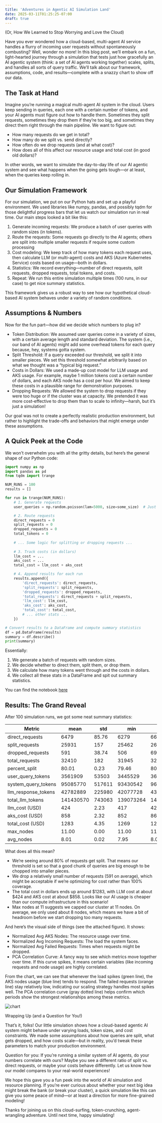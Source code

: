 ```yaml
---
title: 'Adventures in Agentic AI Simulation Land'
date: 2025-03-11T01:25:25-07:00
draft: true
---
```


(Or, How We Learned to Stop Worrying and Love the Cloud)

Have you ever wondered how a cloud-based, multi-agent AI service handles a flurry of incoming user requests without spontaneously combusting? Well, wonder no more! In this blog post, we’ll embark on a fun, light-hearted journey through a simulation that tests just how gracefully an AI agentic system (think: a set of AI agents working together) scales, splits, and handles all sorts of query traffic. We’ll talk about our framework, assumptions, code, and results—complete with a snazzy chart to show off our data.

<!--more-->

## The Task at Hand

Imagine you’re running a magical multi-agent AI system in the cloud. Users keep sending in queries, each one with a certain number of tokens, and your AI agents must figure out how to handle them. Sometimes they split requests, sometimes they drop them if they’re too big, and sometimes they direct them right through the main pipeline. We want to figure out:

- How many requests do we get in total?
- How many do we split vs. send directly?
- How often do we drop requests (and at what cost)?
- How does all of this affect our resource usage and total cost (in good old dollars)?

In other words, we want to simulate the day-to-day life of our AI agentic system and see what happens when the going gets tough—or at least, when the queries keep rolling in.


## Our Simulation Framework

For our simulation, we put on our Python hats and set up a playful environment. We used libraries like numpy, pandas, and possibly tqdm for those delightful progress bars that let us watch our simulation run in real time. Our main steps looked a bit like this:

1.	Generate incoming requests: We produce a batch of user queries with random sizes (in tokens).
2.	Route the requests: Some requests go directly to the AI agents; others are split into multiple smaller requests if require some custom processing
3.	Cost modeling: We keep track of how many tokens each request uses, then calculate LLM (or multi-agent) costs and AKS (Azure Kubernetes Service) costs based on usage—both in dollars.
4.	Statistics: We record everything—number of direct requests, split requests, dropped requests, total tokens, and costs.
5.	Repeat: We run this entire simulation multiple times (100 runs, in our case) to get nice summary statistics.

This framework gives us a robust way to see how our hypothetical cloud-based AI system behaves under a variety of random conditions.


## Assumptions & Numbers

Now for the fun part—how did we decide which numbers to plug in?

- Token Distribution: We assumed user queries come in a variety of sizes, with a certain average length and standard deviation. The system (i.e., our band of AI agents) might add some overhead tokens for each query because, hey, systems gotta system.
- Split Threshold: If a query exceeded our threshold, we split it into smaller pieces. We set this threshold somewhat arbitrarily based on what we thought was a “typical big request.”
- Costs in Dollars: We used a made-up cost model for LLM usage and AKS usage. For example, maybe 1 million tokens cost a certain number of dollars, and each AKS node has a cost per hour. We aimed to keep these costs in a plausible range for demonstration purposes.
- Dropping Requests: We allowed the system to drop requests if they were too huge or if the cluster was at capacity. We pretended it was more cost-effective to drop them than to scale to infinity—harsh, but it’s just a simulation!

Our goal was not to create a perfectly realistic production environment, but rather to highlight the trade-offs and behaviors that might emerge under these assumptions.

## A Quick Peek at the Code

We won’t overwhelm you with all the gritty details, but here’s the general shape of our Python code:

```python
import numpy as np
import pandas as pd
from tqdm import trange

NUM_RUNS = 100
results = []

for run in trange(NUM_RUNS):
    # 1. Generate requests
    user_queries = np.random.poisson(lam=5000, size=some_size)  # Just an example

    # 2. Route requests
    direct_requests = 0
    split_requests = 0
    dropped_requests = 0
    total_tokens = 0
    
    # ... Some logic for splitting or dropping requests ...
    
    # 3. Track costs (in dollars)
    llm_cost = ...
    aks_cost = ...
    total_cost = llm_cost + aks_cost

    # 4. Append results for each run
    results.append({
        'direct_requests': direct_requests,
        'split_requests': split_requests,
        'dropped_requests': dropped_requests,
        'total_requests': direct_requests + split_requests,
        'llm_cost': llm_cost,
        'aks_cost': aks_cost,
        'total_cost': total_cost,
        # ... other stats ...
    })

# Convert results to a DataFrame and compute summary statistics
df = pd.DataFrame(results)
summary = df.describe()
print(summary)
```

Essentially:
1. We generate a batch of requests with random sizes.
2. We decide whether to direct them, split them, or drop them.
3. We calculate how many tokens went through and the costs in dollars.
4. We collect all these stats in a DataFrame and spit out summary statistics.

You can find the notebook [here](https://github.com/eosfor/scripting-notes/blob/8d0af479302fd43f40b73627d16f72d8a12c7d79/notebooks/en/agentic-ai-infra-simulation/sim.ipynb)

## Results: The Grand Reveal

After 100 simulation runs, we got some neat summary statistics:

| Metric                | mean       | std     | min       | max       |
|-----------------------|------------|---------|-----------|-----------|
| direct_requests       | 6479       | 85.76   | 6279      | 6641      |
| split_requests        | 25931      | 157     | 25462     | 26347     |
| dropped_requests      | 591        | 38.74   | 506       | 696       |
| total_requests        | 32410      | 182     | 31945     | 32823     |
| percent_split         | 80.01      | 0.23    | 79.46     | 80.60     |
| user_query_tokens     | 3561909    | 53503   | 3445529   | 3669273   |
| system_query_tokens   | 95085770   | 517611  | 93430542  | 96296984  |
| llm_response_tokens   | 42782889   | 225980  | 42077728  | 43267966  |
| total_llm_tokens      | 141430570  | 743063  | 139073264 | 143077558 |
| llm_cost (USD)        | 424        | 2.23    | 417       | 429       |
| aks_cost (USD)        | 858        | 2.32    | 852       | 864       |
| total_cost (USD)      | 1283       | 4.35    | 1269      | 1293      |
| max_nodes             | 11.00      | 0.00    | 11.00     | 11.00     |
| avg_nodes             | 8.01       | 0.02    | 7.95      | 8.07      |

What does all this mean?

- We’re seeing around 80% of requests get split. That means our threshold is set so that a good chunk of queries are big enough to be chopped into smaller pieces.
- We drop a relatively small number of requests (591 on average), which might be acceptable if we’re optimizing for cost rather than 100% coverage.
- The total cost in dollars ends up around $1283, with LLM cost at about $424 and AKS cost at about $858. Looks like our AI usage is cheaper than our compute infrastructure in this scenario!
- Max nodes at 11 suggests we capped our cluster at 11 nodes. On average, we only used about 8 nodes, which means we have a bit of headroom before we start dropping too many requests.

And here’s the visual side of things (see the attached figure). It shows:
- Normalized Avg AKS Nodes: The resource usage over time.
- Normalized Avg Incoming Requests: The load the system faces.
- Normalized Avg Failed Requests: Times when requests might be dropped.
- PCA Correlation Curve: A fancy way to see which metrics move together over time. If this curve spikes, it means certain variables (like incoming requests and node usage) are highly correlated.

From the chart, we can see that whenever the load spikes (green line), the AKS nodes usage (blue line) tends to respond. The failed requests (orange line) stay relatively low, indicating our scaling strategy handles most spikes well. The PCA correlation curve (gray dotted line) helps confirm which periods show the strongest relationships among these metrics.

![chart](chart.jpeg)

Wrapping Up (and a Question for You!)

That’s it, folks! Our little simulation shows how a cloud-based agentic AI system might behave under varying loads, token sizes, and cost constraints. We made some assumptions about how queries are split, what gets dropped, and how costs scale—but in reality, you’d tweak these parameters to match your production environment.

Question for you: If you’re running a similar system of AI agents, do your numbers correlate with ours? Maybe you see a different ratio of split vs. direct requests, or maybe your costs behave differently. Let us know how our model compares to your real-world experiences!

We hope this gave you a fun peek into the world of AI simulation and resource planning. If you’re ever curious about whether your next big idea might break the bank (or break your cluster), a quick simulation like this can give you some peace of mind—or at least a direction for more fine-grained modeling!

Thanks for joining us on this cloud-surfing, token-crunching, agent-wrangling adventure. Until next time, happy simulating!